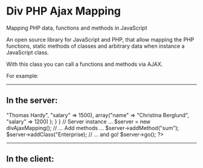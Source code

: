 # Div PHP Ajax Mapping

Mapping PHP data, functions and methods in JavaScript

An open source library for JavaScript and PHP, that 
allow mapping the PHP functions, static methods of classes and 
arbitrary data when instance a JavaScript class. 

With this class you can call a functions and methods via AJAX. 

For example:

--------------------------------------------
In the server:
--------------------------------------------
<?php

// Include the library 

include "divAjaxMapping.php"; 

// The program 
// Note: the programa can be located in an external file 

function sum($x, $y){
  return $x + $y; 
}

class Enterprise{
  public static function getEmployees(){
      return array(
        array("name" => "Thomas Hardy", "salary" => 1500),  
        array("name" => "Christina Berglund", "salary" => 1200)  
      );  
    } 
} 

// Server instance ...

$server = new divAjaxMapping(); 

// ... Add methods ...

$server->addMethod("sum"); 
$server->addClass("Enterprise); 

// ... and go!
$server->go(); 

?>
--------------------------------------------
In the client:
--------------------------------------------
<script type = "text/javascript" src="divAjaxMapping.js"></script>
<script type = "text/javascript">
    var map = new divAjaxMapping("server.php");
    var sum = server.sum(20, 10);
    var employees = map.Enterprise.getEmployees();
    var firstEmployeeName = employees[0]['name'];
</script>
